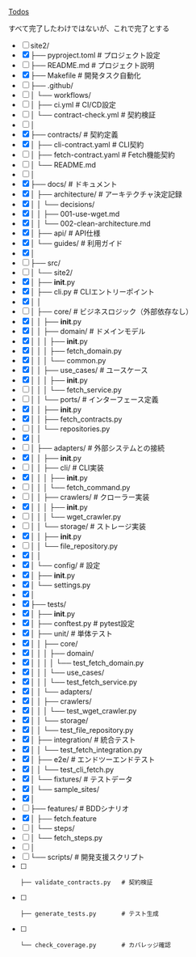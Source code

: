 [Todos](/ai-agents/todos.md)

すべて完了したわけではないが、これで完了とする

- [ ] site2/
- [x] ├── pyproject.toml              # プロジェクト設定
- [ ] ├── README.md                   # プロジェクト説明
- [x] ├── Makefile                    # 開発タスク自動化
- [ ] ├── .github/
- [ ] │   └── workflows/
- [ ] │       ├── ci.yml             # CI/CD設定
- [ ] │       └── contract-check.yml # 契約検証
- [ ] │
- [x] ├── contracts/                  # 契約定義
- [x] │   ├── cli-contract.yaml      # CLI契約
- [ ] │   ├── fetch-contract.yaml    # Fetch機能契約
- [ ] │   └── README.md
- [ ] │
- [x] ├── docs/                       # ドキュメント
- [x] │   ├── architecture/          # アーキテクチャ決定記録
- [x] │   │   └── decisions/
- [x] │   │       ├── 001-use-wget.md
- [x] │   │       └── 002-clean-architecture.md
- [x] │   ├── api/                   # API仕様
- [x] │   └── guides/                # 利用ガイド
- [x] │
- [ ] ├── src/
- [ ] │   └── site2/
- [x] │       ├── __init__.py
- [x] │       ├── cli.py             # CLIエントリーポイント
- [x] │       │
- [ ] │       ├── core/              # ビジネスロジック（外部依存なし）
- [x] │       │   ├── __init__.py
- [x] │       │   ├── domain/        # ドメインモデル
- [x] │       │   │   ├── __init__.py
- [x] │       │   │   ├── fetch_domain.py
- [x] │       │   │   └── common.py
- [x] │       │   ├── use_cases/     # ユースケース
- [x] │       │   │   ├── __init__.py
- [ ] │       │   │   └── fetch_service.py
- [ ] │       │   └── ports/         # インターフェース定義
- [x] │       │       ├── __init__.py
- [x] │       │       ├── fetch_contracts.py
- [ ] │       │       └── repositories.py
- [x] │       │
- [ ] │       ├── adapters/          # 外部システムとの接続
- [x] │       │   ├── __init__.py
- [ ] │       │   ├── cli/           # CLI実装
- [x] │       │   │   ├── __init__.py
- [ ] │       │   │   └── fetch_command.py
- [ ] │       │   ├── crawlers/      # クローラー実装
- [x] │       │   │   ├── __init__.py
- [ ] │       │   │   └── wget_crawler.py
- [ ] │       │   └── storage/       # ストレージ実装
- [x] │       │       ├── __init__.py
- [ ] │       │       └── file_repository.py
- [x] │       │
- [x] │       └── config/            # 設定
- [x] │           ├── __init__.py
- [x] │           └── settings.py
- [x] │
- [x] ├── tests/
- [x] │   ├── __init__.py
- [x] │   ├── conftest.py            # pytest設定
- [x] │   ├── unit/                  # 単体テスト
- [x] │   │   ├── core/
- [x] │   │   │   ├── domain/
- [x] │   │   │   │   └── test_fetch_domain.py
- [x] │   │   │   └── use_cases/
- [x] │   │   │       └── test_fetch_service.py
- [x] │   │   └── adapters/
- [x] │   │       ├── crawlers/
- [x] │   │       │   └── test_wget_crawler.py
- [x] │   │       └── storage/
- [x] │   │           └── test_file_repository.py
- [x] │   ├── integration/           # 統合テスト
- [x] │   │   └── test_fetch_integration.py
- [x] │   ├── e2e/                   # エンドツーエンドテスト
- [x] │   │   └── test_cli_fetch.py
- [x] │   └── fixtures/              # テストデータ
- [x] │       └── sample_sites/
- [x] │
- [ ] ├── features/                   # BDDシナリオ
- [x] │   ├── fetch.feature
- [ ] │   └── steps/
- [ ] │       └── fetch_steps.py
- [ ] │
- [ ] └── scripts/                    # 開発支援スクリプト
- [ ]     ├── validate_contracts.py   # 契約検証
- [ ]     ├── generate_tests.py       # テスト生成
- [ ]     └── check_coverage.py       # カバレッジ確認
